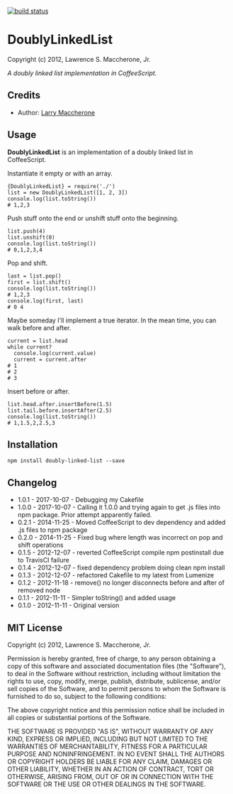 [![build status](https://secure.travis-ci.org/lmaccherone/DoublyLinkedList.png)](http://travis-ci.org/lmaccherone/DoublyLinkedList)

# DoublyLinkedList #

Copyright (c) 2012, Lawrence S. Maccherone, Jr.

_A doubly linked list implementation in CoffeeScript._

## Credits ##

* Author: [Larry Maccherone](http://maccherone.com)

## Usage ##

**DoublyLinkedList** is an implementation of a doubly linked list in CoffeeScript.

Instantiate it empty or with an array.

    {DoublyLinkedList} = require('./')
    list = new DoublyLinkedList([1, 2, 3])
    console.log(list.toString())
    # 1,2,3

Push stuff onto the end or unshift stuff onto the beginning.

    list.push(4)
    list.unshift(0)
    console.log(list.toString())
    # 0,1,2,3,4

Pop and shift.

    last = list.pop()
    first = list.shift()
    console.log(list.toString())
    # 1,2,3
    console.log(first, last)
    # 0 4

Maybe someday I'll implement a true iterator. In the mean time, you can walk before and after.

    current = list.head
    while current?
      console.log(current.value)
      current = current.after
    # 1
    # 2
    # 3

Insert before or after.

    list.head.after.insertBefore(1.5)
    list.tail.before.insertAfter(2.5)    
    console.log(list.toString())
    # 1,1.5,2,2.5,3

## Installation ##

`npm install doubly-linked-list --save`

## Changelog ##

* 1.0.1 - 2017-10-07 - Debugging my Cakefile
* 1.0.0 - 2017-10-07 - Calling it 1.0.0 and trying again to get .js files into npm package. Prior attempt apparently failed.
* 0.2.1 - 2014-11-25 - Moved CoffeeScript to dev dependency and added .js files to npm package
* 0.2.0 - 2014-11-25 - Fixed bug where length was incorrect on pop and shift operations
* 0.1.5 - 2012-12-07 - reverted CoffeeScript compile npm postinstall due to TravisCI failure
* 0.1.4 - 2012-12-07 - fixed dependency problem doing clean npm install
* 0.1.3 - 2012-12-07 - refactored Cakefile to my latest from Lumenize
* 0.1.2 - 2012-11-18 - remove() no longer disconnects before and after of removed node
* 0.1.1 - 2012-11-11 - Simpler toString() and added usage
* 0.1.0 - 2012-11-11 - Original version

## MIT License ##

Copyright (c) 2012, Lawrence S. Maccherone, Jr.

Permission is hereby granted, free of charge, to any person obtaining a copy of this software
and associated documentation files (the "Software"), to deal in the Software without
restriction, including without limitation the rights to use, copy, modify, merge, publish,
distribute, sublicense, and/or sell copies of the Software, and to permit persons to whom the
Software is furnished to do so, subject to the following conditions:

The above copyright notice and this permission notice shall be included in all copies or
substantial portions of the Software.

THE SOFTWARE IS PROVIDED "AS IS", WITHOUT WARRANTY OF ANY KIND, EXPRESS OR IMPLIED, INCLUDING
BUT NOT LIMITED TO THE WARRANTIES OF MERCHANTABILITY, FITNESS FOR A PARTICULAR PURPOSE AND
NONINFRINGEMENT. IN NO EVENT SHALL THE AUTHORS OR COPYRIGHT HOLDERS BE LIABLE FOR ANY CLAIM,
DAMAGES OR OTHER LIABILITY, WHETHER IN AN ACTION OF CONTRACT, TORT OR OTHERWISE, ARISING FROM,
OUT OF OR IN CONNECTION WITH THE SOFTWARE OR THE USE OR OTHER DEALINGS IN THE SOFTWARE.
